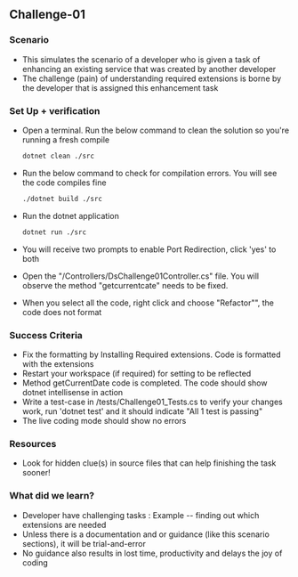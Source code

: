 ## Challenge-01

### Scenario
* This simulates the scenario of a developer who is given a task of enhancing an existing service that was created by another developer
* The challenge (pain) of understanding required extensions is borne by the developer that is assigned this enhancement task

### Set Up + verification
* Open a terminal. Run the below command to clean the solution so you're running a fresh compile
    ```bash
    dotnet clean ./src
    ```
* Run the below command to check for compilation errors. You will see the code compiles fine
    ```bash
    ./dotnet build ./src
    ```
* Run the dotnet application 
    ```bash
    dotnet run ./src
    ```

* You will receive two prompts to enable Port Redirection, click 'yes' to both
* Open the "/Controllers/DsChallenge01Controller.cs" file. You will observe the method "getcurrentcate" needs to be fixed.
* When you select all the code, right click and choose "Refactor"", the code does not format

### Success Criteria
* Fix the formatting by Installing Required extensions. Code is formatted with the extensions
* Restart your workspace (if required) for setting to be reflected
* Method getCurrentDate code is completed. The code should show dotnet intellisense in action
* Write a test-case in /tests/Challenge01_Tests.cs to verify your changes work, run 'dotnet test' and it should indicate "All 1 test is passing"
* The live coding mode should show no errors 

### Resources
* Look for hidden clue(s) in source files that can help finishing the task sooner!

### What did we learn?
* Developer have challenging tasks : Example -- finding out which extensions are needed
* Unless there is a documentation and or guidance (like this scenario sections), it will be trial-and-error
* No guidance also results in lost time, productivity and delays the joy of coding